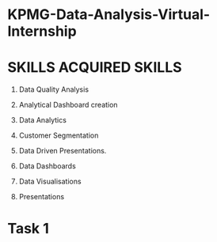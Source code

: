 # KPMG-Data-Analysis-Virtual-Internship

# SKILLS ACQUIRED SKILLS
1. Data Quality Analysis
   
2. Analytical Dashboard creation
 
3. Data Analytics
  
4. Customer Segmentation

5. Data Driven Presentations.

6. Data Dashboards

7. Data Visualisations

8. Presentations

# Task 1
